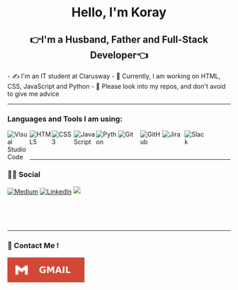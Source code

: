 <h1 align="center">Hello, I'm Koray</h1>

<h2 align="center">👉I'm a Husband, Father and Full-Stack Developer👈</h2>
- ✍ I'm an IT student at Clarusway
- 🚀 Currently, I am working on HTML, CSS, JavaScript and Python
- 🙏 Please look into my repos, and don't avoid to give me advice
<hr class="dotted">

### Languages and Tools I am using: 

<img align="left" alt="Visual Studio Code" width="50px" src="https://github.com/tarnilok/tarnilok/images/blob/main/vscode.png">
<img align="left" alt="HTML5" width="50px" src="https://github.com/tarnilok/tarnilok/images/blob/main/HTML5.png" />
<img align="left" alt="CSS3" width="50px" src="https://github.com/tarnilok/tarnilok/images/blob/main/css3.png"/>
<img align="left" alt="JavaScript" width="50px" src="https://github.com/tarnilok/tarnilok/images/blob/main/javascript.png" />
<img align="left" alt="Python" width="50px" src="https://github.com/tarnilok/tarnilok/images/blob/main/python_.png" />
<img align="left" alt="Git" width="50px" src="https://github.com/tarnilok/tarnilok/images/blob/main/git.png" />
<img align="left" alt="GitHub" width="50px" src="https://github.com/tarnilok/tarnilok/images/blob/main/github.png" />
<img align="left" alt="Jira" width="50px" src="https://github.com/tarnilok/tarnilok/images/blob/main/jira.jpg" />
<img align="left" alt="Slack" width="50px" src="https://github.com/tarnilok/tarnilok/images/blob/main/slack.jpg" />

<br><br><br>
<hr class="dotted">

### 🤝🏻 Social

<a href="" target="blank"><img align="center" src="https://github.com/tarnilok/tarnilok/images/blob/main/Medium.svg" alt="Medium" /></a>
 <a href="https://www.linkedin.com/in/erencelikk/" target="blank"><img align="center" src="https://github.com/tarnilok/tarnilok/images/blob/main/LinkedIn.svg" alt="LinkedIn" /></a>
![](https://komarev.com/ghpvc/?username=your-github-username=tarnilok&color=blue&style=flat-square)

<br><br><br>
<hr class="dotted">

### 📧 Contact Me ! 

<a href="mailto:tarnilok@gmail.com" target="blank"><img align="center" src="https://github.com/tarnilok/tarnilok/blob/main/Gmail.svg" alt="gmail" /></a>








